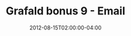 ---
title: "Grafald bonus 9 - Email"
type: "image"
date: 2012-08-15T02:00:00-04:00
draft: false
categories: ["Projects"]
image_path: "../img/2012/bonus_9.png"
alt_text: ""
---